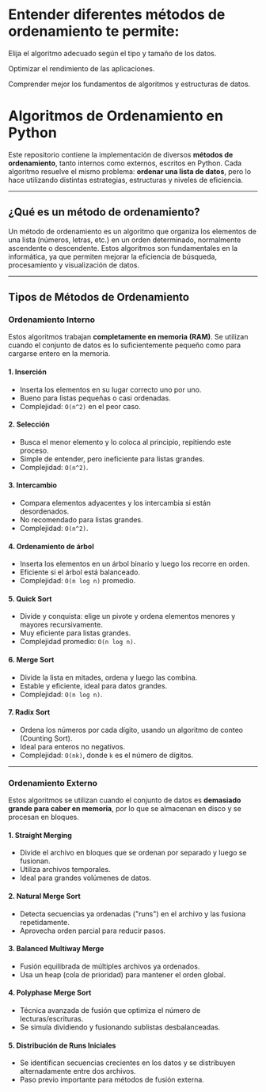 # Entender diferentes métodos de ordenamiento te permite:

Elija el algoritmo adecuado según el tipo y tamaño de los datos.

Optimizar el rendimiento de las aplicaciones.

Comprender mejor los fundamentos de algoritmos y estructuras de datos.

# Algoritmos de Ordenamiento en Python

Este repositorio contiene la implementación de diversos **métodos de ordenamiento**, tanto internos como externos, escritos en Python. Cada algoritmo resuelve el mismo problema: **ordenar una lista de datos**, pero lo hace utilizando distintas estrategias, estructuras y niveles de eficiencia.

---

## ¿Qué es un método de ordenamiento?

Un método de ordenamiento es un algoritmo que organiza los elementos de una lista (números, letras, etc.) en un orden determinado, normalmente ascendente o descendente. Estos algoritmos son fundamentales en la informática, ya que permiten mejorar la eficiencia de búsqueda, procesamiento y visualización de datos.

---

## Tipos de Métodos de Ordenamiento

### Ordenamiento Interno

Estos algoritmos trabajan **completamente en memoria (RAM)**. Se utilizan cuando el conjunto de datos es lo suficientemente pequeño como para cargarse entero en la memoria.

#### 1. Inserción
- Inserta los elementos en su lugar correcto uno por uno.
- Bueno para listas pequeñas o casi ordenadas.
- Complejidad: `O(n^2)` en el peor caso.

#### 2. Selección
- Busca el menor elemento y lo coloca al principio, repitiendo este proceso.
- Simple de entender, pero ineficiente para listas grandes.
- Complejidad: `O(n^2)`.

#### 3. Intercambio
- Compara elementos adyacentes y los intercambia si están desordenados.
- No recomendado para listas grandes.
- Complejidad: `O(n^2)`.

#### 4. Ordenamiento de árbol
- Inserta los elementos en un árbol binario y luego los recorre en orden.
- Eficiente si el árbol está balanceado.
- Complejidad: `O(n log n)` promedio.

#### 5. Quick Sort
- Divide y conquista: elige un pivote y ordena elementos menores y mayores recursivamente.
- Muy eficiente para listas grandes.
- Complejidad promedio: `O(n log n)`.

#### 6. Merge Sort
- Divide la lista en mitades, ordena y luego las combina.
- Estable y eficiente, ideal para datos grandes.
- Complejidad: `O(n log n)`.

#### 7. Radix Sort
- Ordena los números por cada dígito, usando un algoritmo de conteo (Counting Sort).
- Ideal para enteros no negativos.
- Complejidad: `O(nk)`, donde `k` es el número de dígitos.

---

###  Ordenamiento Externo

Estos algoritmos se utilizan cuando el conjunto de datos es **demasiado grande para caber en memoria**, por lo que se almacenan en disco y se procesan en bloques.

#### 1. Straight Merging
- Divide el archivo en bloques que se ordenan por separado y luego se fusionan.
- Utiliza archivos temporales.
- Ideal para grandes volúmenes de datos.

#### 2. Natural Merge Sort
- Detecta secuencias ya ordenadas ("runs") en el archivo y las fusiona repetidamente.
- Aprovecha orden parcial para reducir pasos.

#### 3. Balanced Multiway Merge
- Fusión equilibrada de múltiples archivos ya ordenados.
- Usa un heap (cola de prioridad) para mantener el orden global.

#### 4. Polyphase Merge Sort
- Técnica avanzada de fusión que optimiza el número de lecturas/escrituras.
- Se simula dividiendo y fusionando sublistas desbalanceadas.

#### 5. Distribución de Runs Iniciales
- Se identifican secuencias crecientes en los datos y se distribuyen alternadamente entre dos archivos.
- Paso previo importante para métodos de fusión externa.



